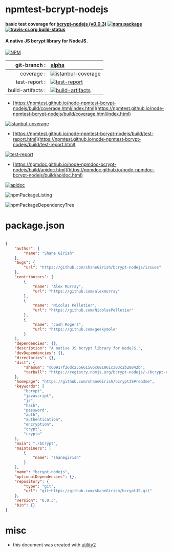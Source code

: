 # npmtest-bcrypt-nodejs

#### basic test coverage for  [bcrypt-nodejs (v0.0.3)](https://github.com/shaneGirish/bcryptJS#readme)  [![npm package](https://img.shields.io/npm/v/npmtest-bcrypt-nodejs.svg?style=flat-square)](https://www.npmjs.org/package/npmtest-bcrypt-nodejs) [![travis-ci.org build-status](https://api.travis-ci.org/npmtest/node-npmtest-bcrypt-nodejs.svg)](https://travis-ci.org/npmtest/node-npmtest-bcrypt-nodejs)

#### A native JS bcrypt library for NodeJS.

[![NPM](https://nodei.co/npm/bcrypt-nodejs.png?downloads=true&downloadRank=true&stars=true)](https://www.npmjs.com/package/bcrypt-nodejs)

| git-branch : | [alpha](https://github.com/npmtest/node-npmtest-bcrypt-nodejs/tree/alpha)|
|--:|:--|
| coverage : | [![istanbul-coverage](https://npmtest.github.io/node-npmtest-bcrypt-nodejs/build/coverage.badge.svg)](https://npmtest.github.io/node-npmtest-bcrypt-nodejs/build/coverage.html/index.html)|
| test-report : | [![test-report](https://npmtest.github.io/node-npmtest-bcrypt-nodejs/build/test-report.badge.svg)](https://npmtest.github.io/node-npmtest-bcrypt-nodejs/build/test-report.html)|
| build-artifacts : | [![build-artifacts](https://npmtest.github.io/node-npmtest-bcrypt-nodejs/glyphicons_144_folder_open.png)](https://github.com/npmtest/node-npmtest-bcrypt-nodejs/tree/gh-pages/build)|

- [https://npmtest.github.io/node-npmtest-bcrypt-nodejs/build/coverage.html/index.html](https://npmtest.github.io/node-npmtest-bcrypt-nodejs/build/coverage.html/index.html)

[![istanbul-coverage](https://npmtest.github.io/node-npmtest-bcrypt-nodejs/build/screenCapture.buildCi.browser.%252Ftmp%252Fbuild%252Fcoverage.lib.html.png)](https://npmtest.github.io/node-npmtest-bcrypt-nodejs/build/coverage.html/index.html)

- [https://npmtest.github.io/node-npmtest-bcrypt-nodejs/build/test-report.html](https://npmtest.github.io/node-npmtest-bcrypt-nodejs/build/test-report.html)

[![test-report](https://npmtest.github.io/node-npmtest-bcrypt-nodejs/build/screenCapture.buildCi.browser.%252Ftmp%252Fbuild%252Ftest-report.html.png)](https://npmtest.github.io/node-npmtest-bcrypt-nodejs/build/test-report.html)

- [https://npmdoc.github.io/node-npmdoc-bcrypt-nodejs/build/apidoc.html](https://npmdoc.github.io/node-npmdoc-bcrypt-nodejs/build/apidoc.html)

[![apidoc](https://npmdoc.github.io/node-npmdoc-bcrypt-nodejs/build/screenCapture.buildCi.browser.%252Ftmp%252Fbuild%252Fapidoc.html.png)](https://npmdoc.github.io/node-npmdoc-bcrypt-nodejs/build/apidoc.html)

![npmPackageListing](https://npmtest.github.io/node-npmtest-bcrypt-nodejs/build/screenCapture.npmPackageListing.svg)

![npmPackageDependencyTree](https://npmtest.github.io/node-npmtest-bcrypt-nodejs/build/screenCapture.npmPackageDependencyTree.svg)



# package.json

```json

{
    "author": {
        "name": "Shane Girish"
    },
    "bugs": {
        "url": "https://github.com/shaneGirish/bcrypt-nodejs/issues"
    },
    "contributors": [
        {
            "name": "Alex Murray",
            "url": "https://github.com/alexmurray"
        },
        {
            "name": "Nicolas Pelletier",
            "url": "https://github.com/NicolasPelletier"
        },
        {
            "name": "Josh Rogers",
            "url": "https://github.com/geekymole"
        }
    ],
    "dependencies": {},
    "description": "A native JS bcrypt library for NodeJS.",
    "devDependencies": {},
    "directories": {},
    "dist": {
        "shasum": "c60917f26dc235661566c681061c303c2b28842b",
        "tarball": "https://registry.npmjs.org/bcrypt-nodejs/-/bcrypt-nodejs-0.0.3.tgz"
    },
    "homepage": "https://github.com/shaneGirish/bcryptJS#readme",
    "keywords": [
        "bcrypt",
        "javascript",
        "js",
        "hash",
        "password",
        "auth",
        "authentication",
        "encryption",
        "crypt",
        "crypto"
    ],
    "main": "./bCrypt",
    "maintainers": [
        {
            "name": "shanegirish"
        }
    ],
    "name": "bcrypt-nodejs",
    "optionalDependencies": {},
    "repository": {
        "type": "git",
        "url": "git+https://github.com/shaneGirish/bcryptJS.git"
    },
    "version": "0.0.3",
    "bin": {}
}
```



# misc
- this document was created with [utility2](https://github.com/kaizhu256/node-utility2)

